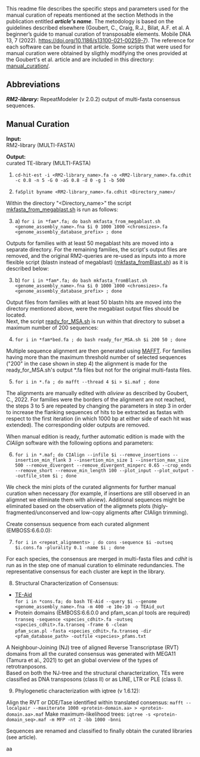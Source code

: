 This readme file describes the specific steps and parameters used for the manual curation of repeats mentioned at the section Methods in the publication entitled ***article's name***. The metodology is based on the guidelines described elsewhere (Goubert, C., Craig, R.J., Bilat, A.F. et al. A beginner’s guide to manual curation of transposable elements. Mobile DNA 13, 7 (2022). https://doi.org/10.1186/s13100-021-00259-7). The reference for each software can be found in that article. Some scripts that were used for manual curation were obtained by sligthly modifying the ones provided at the Goubert's et al. article and are included in this directory: [manual_curation/](https://github.com/agustin-bilat/Bilat2024_TEs-Fasciolidae/blob/main/manual_curation/).

## Abbreviations ##  

***RM2-library:*** RepeatModeler (v 2.0.2) output of multi-fasta consensus sequences.  

  
## Manual Curation ##

**Input:**  
RM2-library (MULTI-FASTA)

**Output:**  
curated TE-library (MULTI-FASTA)

1. `cd-hit-est -i <RM2-library_name>.fa -o <RM2-library_name>.fa.cdhit -c 0.8 -n 5 -G 0 -aS 0.8 -d 0 -g 1 -b 500`

2. `faSplit byname <RM2-library_name>.fa.cdhit <Directory_name>/`

Within the directory "<Directory_name>" the script [mkfasta_from_megablast.sh](https://github.com/agustin-bilat/Bilat2024_TEs-Fasciolidae/blob/main/manual_curation/mkfasta_from_megablast.sh) is run as follows:

3. a) `for i in *fam*.fa; do bash mkfasta_from_megablast.sh <genome_assembly_name>.fna $i 0 1000 1000 <chromsizes>.fa <genome_assembly_database_prefix> ; done`

Outputs for families with at least 50 megablast hits are moved into a separate directory. For the remaining families, the script's output files are removed, and the original RM2-queries are re-used as inputs into a more flexible script (blastn instead of megablast) ([mkfasta_fromBlast.sh](https://github.com/agustin-bilat/Bilat2024_TEs-Fasciolidae/blob/main/manual_curation/mkfasta_from_blastn.sh)) as it is described below:

3. b) `for i in *fam*.fa; do bash mkfasta_fromBlast.sh <genome_assembly_name>.fna $i 0 1000 1000 <chromsizes>.fa <genome_assembly_database_prefix> ; done`

Output files from families with at least 50 blastn hits are moved into the directory mentioned above, were the megablast output files should be located.  
Next, the script [ready_for_MSA.sh](https://github.com/agustin-bilat/Bilat2024_TEs-Fasciolidae/blob/main/manual_curation/ready_for_MSA.sh) is run within that directory to subset a maximum number of 200 sequences:

4. `for i in *fam*bed.fa ; do bash ready_for_MSA.sh $i 200 50 ; done`

Multiple sequence alignment are then generated using [MAFFT](https://mafft.cbrc.jp/alignment/software/). For families having more than the maximum threshold number of selected sequences ("200" in the case shown in step 4) the alignment is made for the ready_for_MSA.sh's output *.fa files but not for the original multi-fasta files.

5. `for i in *.fa ; do mafft --thread 4 $i > $i.maf ; done`

The alignments are manually edited with _aliview_ as described by Goubert, C., 2022. For families were the borders of the alignment are not reached, the steps 3 to 5 are repeated by changing the parameters in step 3 in order to increase the flanking sequences of hits to be extracted as fastas with respect to the first iteration (in which 1000 bp at either side of each hit was extended). The corresponding older outputs are removed.

When manual edition is ready, further automatic edition is made with the _CIAlign_ software with the following options and parameters:  

6. `for i in *.maf; do CIAlign --infile $i --remove_insertions --insertion_min_flank 3 --insertion_min_size 1 --insertion_max_size 500 --remove_divergent --remove_divergent_minperc 0.65 --crop_ends --remove_short --remove_min_length 100 --plot_input --plot_output --outfile_stem $i ; done`

We check the mini plots of the curated alignments for further manual curation when necessary (for example, if insertions are still observed in an aligmnet we eliminate them with aliview). Additional sequences might be eliminated based on the observation of the aligmnets plots (higly-fragmented/unconserved and low-copy aligments after CIAlign trimming).  
  
Create consensus sequence from each curated alignment (EMBOSS:6.6.0.0):

7. `for i in <repeat_alignments> ; do cons -sequence $i -outseq $i.cons.fa -plurality 0.1 -name $i ; done`  

For each species, the consensus are merged in multi-fasta files and _cdhit_ is run as in the step one of manual curation to eliminate redundancies.  The representative consensus for each cluster are kept in the library. 

8. Structural Characterization of Consensus:
- [TE-Aid](https://doi.org/10.1186/s13100-021-00259-7)  
  `for i in *cons.fa; do bash TE-Aid --query $i --genome <genome_assembly_name>.fna -m 400 -e 10e-10 -o TEAid_out`
- Protein domains (EMBOSS:6.6.0.0 and pfam_scan.pl tools are required)  
  `transeq -sequence <species_cdhit>.fa -outseq <species_cdhit>.fa.transeq -frame 6 -clean`  
  `pfam_scan.pl -fasta <species_cdhit>.fa.transeq -dir <pfam_database_path> -outfile <species>_pfams.txt`  

A Neighbour-Joining (NJ) tree of aligned Reverse Transcriptase (RVT) domains from all the curated consensus was generated with MEGA11 (Tamura et al., 2021) to get an global overview of the types of retrotranposons.  
Based on both the NJ-tree and the structural characterization, TEs were classified as DNA transposons (class II) or as LINE, LTR or PLE (class I).

9. Phylogenetic characterization with iqtree (v 1.6.12):

Align the RVT or DDE/Tase identified within translated consensus:
`mafft --localpair --maxiterate 1000 <protein-domain.aa> > <protein-domain.aa>.maf`
Make maximum-likelihood trees:
`iqtree -s <protein-domain_seq>.maf -m MFP -nt 2 -bb 1000 -bnni`  

Sequences are renamed and classified to finally obtain the curated libraries (see article).


aa
